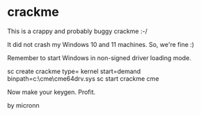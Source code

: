 # crackme

This is a crappy and probably buggy crackme :-/

It did not crash my Windows 10 and 11 machines. So, we're fine :)

Remember to start Windows in non-signed driver loading mode.

sc create crackme type= kernel start=demand binpath=c:\cme\cme64drv.sys
sc start crackme
cme

Now make your keygen. Profit.

by micronn
